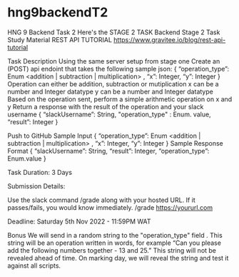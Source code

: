 # hng9backendT2
HNG 9 Backend Task 2
Here's the STAGE 2  TASK
Backend Stage 2 Task
Study Material
REST API TUTORIAL https://www.gravitee.io/blog/rest-api-tutorial

Task Description
Using the same server setup from stage one
Create an (POST) api endoint that takes the following sample json:
{ “operation_type”: Enum <addition | subtraction | multiplication> , “x”: Integer, “y”: Integer }
Operation can either be addition, subtraction or mutiplication
x can be a number and Integer datatype
y can be a number and Integer datatype
Based on the operation sent, perform a simple arithmetic operation on x and y
Return a response with the result of the operation and your slack username
{ “slackUsername”: String, "operation_type" : Enum. value, “result”: Integer }

Push to GitHub
Sample Input { “operation_type”: Enum <addition | subtraction | multiplication> , “x”: Integer, “y”: Integer }
Sample Response Format { “slackUsername”: String, “result”: Integer, “operation_type”: Enum.value }

Task Duration: 3 Days

Submission Details:

Use the slack command /grade along with your hosted URL. If it passes/fails, you would know immediately.
/grade https://yoururl.com

Deadline: Saturday 5th Nov 2022 - 11:59PM WAT

Bonus
We will send in a random string to the "operation_type" field . This string will be an operation written in words, for example “Can you please add the following numbers together - 13 and 25.”
This string will not be revealed ahead of time. On marking day, we will reveal the string and test it against all scripts.
